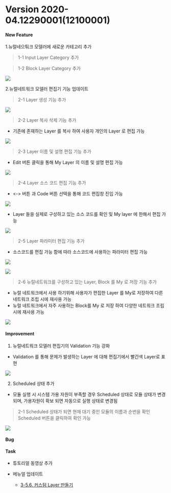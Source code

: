 # Version 2020-04.12290001(12100001)

#### New Feature

1.뉴럴네으퉈크 모델러에 새로운 카테고리 추가
> 1-1 Input Layer Category 추가

> 1-2 Block Layer Category 추가

![](img/input_block_category.png)

2.뉴럴네트워크 모델러 편집기 기능 업데이트
> 2-1 Layer 생성 기능 추가

![](img/layer_create_1.png)

> 2-2 Layer 복사 삭제 기능 추가
- 기존에 존재하는 Layer 를 복사 하여 사용자 개인의 Layer 로 편집 가능

![](img/layer_copy.png)

> 2-3 Layer 이름 및 설명 편집 기능 추가
- Edit 버튼 클릭을 통해 My Layer 의 이름 및 설명 편집 가능

![](img/layer_edit_3.png)

> 2-4 Layer 소스 코드 편집 기능 추가
- <-> 버튼 과 Code 버튼 선택을 통해 코드 편집창 진입 가능

![](img/enter_layer_source_code_1.png)

- Layer 들을 실제로 구성하고 있는 소스 코드를 확인 및 My layer 에 한해서 편집 가능

![](img/layer_source_code_save_1.png)

> 2-5 Layer 파라미터 편집 기능 추가
- 소스코드를 편집 가능 함에 따라 소스코드에 사용하는 파라미터 편집 가능

![](img/layer_parameter_2.png)

![](img/layer_parameter_1.png)

> 2-6 뉴럴네트워크를 구성하고 있는 Layer, Block 를 My 로 저장 기능 추가
- 뉴럴 네트워크에서 사용 하기위해 사용자가 편집한 Layer 를 My로 저장하여 다른 네트워크 조립 시에 재사용 가능
- 뉴럴 네트워크에서 자주 사용하는 Block를 My 로 저장 하여 다양한 네트워크 조립 시에 재사용 가능

![](img/layer_save_to_my.png)

#### Improvement

1. 뉴럴네트워크 모델러 편집기의 Validation 기능 강화
- Validation 를 통해 문제가 발생하는 Layer 에 대해 편집기에서 빨간색 Layer로 표현

![](img/layer_validation_2.png)

2. Scheduled 상태 추가
- 모듈 실행 시 시스템 가용 자원이 부족할 경우 Scheduled 상태로 모듈 상태가 변경되며, 가용자원이 확보 되면 자동으로 실행 상태로 변경됨

> 2-1 Scheduled 상태가 되면 현재 대기 중인 모듈의 이름과 순번을 확인 Scheduled 버튼을 클릭하여 확인 가능

![](img/scheduled_1.png)

#### Bug



#### Task

- 튜토리얼 동영상 추가

- 메뉴얼 업데이트
  - [3-5.6. 커스텀 Layer 만들기](https://deepphi.github.io/manual/chapter3/3-5.성능_고도화.html#6-hyper-parameter-auto-tunning)

